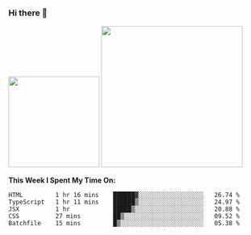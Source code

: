 ### Hi there 👋

<!--
**nestor22/nestor22** is a ✨ _special_ ✨ repository because its `README.md` (this file) appears on your GitHub profile.

Here are some ideas to get you started:

- 🔭 I’m currently working on ...
- 🌱 I’m currently learning ...
- 👯 I’m looking to collaborate on ...
- 🤔 I’m looking for help with ...
- 💬 Ask me about ...
- 📫 How to reach me: ...
- 😄 Pronouns: ...
- ⚡ Fun fact: ...
-->


<img height="180em" src="https://github-readme-stats.vercel.app/api?username=nestor22&show_icons=true&hide_border=true&&count_private=true&include_all_commits=true&theme=radical" />
<img height="280em" src="https://github-readme-stats.vercel.app/api/top-langs/?username=nestor22&layout=compact)](https://github.com/nestor22/github-readme-stats&theme=radical"  />



**This Week I Spent My Time On:**
<!--START_SECTION:waka-->
```text
HTML         1 hr 16 mins    ██████▓░░░░░░░░░░░░░░░░░░   26.74 % 
TypeScript   1 hr 11 mins    ██████▒░░░░░░░░░░░░░░░░░░   24.97 % 
JSX          1 hr            █████▒░░░░░░░░░░░░░░░░░░░   20.88 % 
CSS          27 mins         ██▒░░░░░░░░░░░░░░░░░░░░░░   09.52 % 
Batchfile    15 mins         █▒░░░░░░░░░░░░░░░░░░░░░░░   05.38 % 
```
<!--END_SECTION:waka-->



